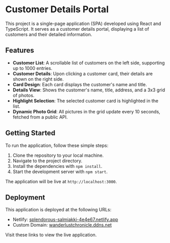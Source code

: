 # Customer Details Portal

This project is a single-page application (SPA) developed using React and TypeScript. It serves as a customer details portal, displaying a list of customers and their detailed information.

## Features

- **Customer List**: A scrollable list of customers on the left side, supporting up to 1000 entries.
- **Customer Details**: Upon clicking a customer card, their details are shown on the right side.
- **Card Design**: Each card displays the customer's name and title.
- **Details View**: Shows the customer's name, title, address, and a 3x3 grid of photos.
- **Highlight Selection**: The selected customer card is highlighted in the list.
- **Dynamic Photo Grid**: All pictures in the grid update every 10 seconds, fetched from a public API.

## Getting Started

To run the application, follow these simple steps:

1. Clone the repository to your local machine.
2. Navigate to the project directory.
3. Install the dependencies with `npm install`.
4. Start the development server with `npm start`.

The application will be live at `http://localhost:3000`.

## Deployment

This application is deployed at the following URLs:

- Netlify: [splendorous-salmiakki-4e4e67.netlify.app](https://splendorous-salmiakki-4e4e67.netlify.app/)
- Custom Domain: [wanderlustchronicle.ddns.net](http://wanderlustchronicle.ddns.net/)

Visit these links to view the live application.
